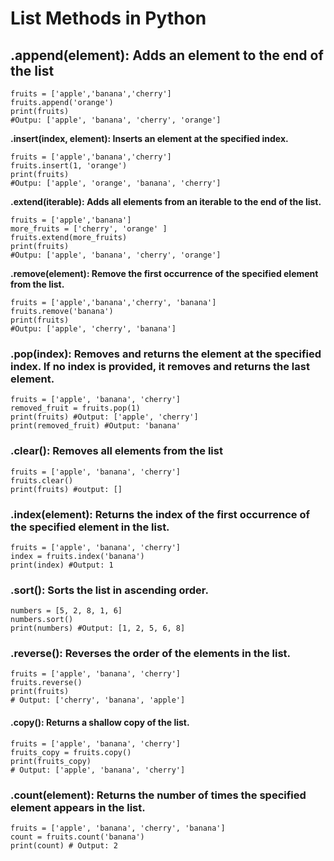 
# List Methods in Python


## .append(element): Adds an element to the end of the list

```
fruits = ['apple','banana','cherry']
fruits.append('orange')
print(fruits)
#Outpu: ['apple', 'banana', 'cherry', 'orange']
```
__.insert(index, element): Inserts an element at the specified index.__
```
fruits = ['apple','banana','cherry']
fruits.insert(1, 'orange')
print(fruits)
#Outpu: ['apple', 'orange', 'banana', 'cherry']
```
__.extend(iterable): Adds all elements from an iterable to the end of the list.__

```
fruits = ['apple','banana']
more_fruits = ['cherry', 'orange' ]
fruits.extend(more_fruits)
print(fruits)
#Outpu: ['apple', 'banana', 'cherry', 'orange']
```
__.remove(element): Remove the first occurrence of the specified element from the list.__
```
fruits = ['apple','banana','cherry', 'banana']
fruits.remove('banana')
print(fruits)
#Outpu: ['apple', 'cherry', 'banana']
```
### .pop(index): Removes and returns the element at the specified index. If no index is provided, it removes and returns the last element. ###

```
fruits = ['apple', 'banana', 'cherry']
removed_fruit = fruits.pop(1)
print(fruits) #Output: ['apple', 'cherry']
print(removed_fruit) #Output: 'banana'
 ```

### .clear(): Removes all elements from the list ##
```
fruits = ['apple', 'banana', 'cherry']
fruits.clear()
print(fruits) #output: []
```

### .index(element): Returns the index of the first occurrence of the specified element in the list. ###

```
fruits = ['apple', 'banana', 'cherry']
index = fruits.index('banana')
print(index) #Output: 1
```
### .sort(): Sorts the list in   ascending order. ###
```
numbers = [5, 2, 8, 1, 6]
numbers.sort()
print(numbers) #Output: [1, 2, 5, 6, 8]
```

### .reverse(): Reverses the order of the elements in the list. ###
```
fruits = ['apple', 'banana', 'cherry']
fruits.reverse()
print(fruits)
# Output: ['cherry', 'banana', 'apple']
```

#### .copy(): Returns a shallow copy of the list. ###
```
fruits = ['apple', 'banana', 'cherry']
fruits_copy = fruits.copy()
print(fruits_copy)
# Output: ['apple', 'banana', 'cherry']
```

### .count(element): Returns the number of times the specified element appears in the list. ###

```
fruits = ['apple', 'banana', 'cherry', 'banana']
count = fruits.count('banana')
print(count) # Output: 2
```





